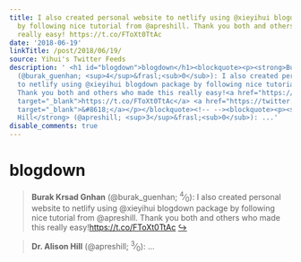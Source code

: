 ```yaml
---
title: I also created personal website to netlify using @xieyihui blogdown package
  by following nice tutorial from @apreshill. Thank you both and others who made this
  really easy! https://t.co/FToXt0TtAc
date: '2018-06-19'
linkTitle: /post/2018/06/19/
source: Yihui's Twitter Feeds
description: ' <h1 id="blogdown">blogdown</h1><blockquote><p><strong>Burak Krsad Gnhan</strong>
  (@burak_guenhan; <sup>4</sup>&frasl;<sub>0</sub>): I also created personal website
  to netlify using @xieyihui blogdown package by following nice tutorial from @apreshill.
  Thank you both and others who made this really easy!<a href="https://t.co/FToXt0TtAc"
  target="_blank">https://t.co/FToXt0TtAc</a> <a href="https://twitter.com/xieyihui/status/1008809305699766273"
  target="_blank">&#8618;</a></p></blockquote><!-- --><blockquote><p><strong>Dr. Alison
  Hill</strong> (@apreshill; <sup>3</sup>&frasl;<sub>0</sub>): ...'
disable_comments: true
---
```

 <h1 id="blogdown">blogdown</h1><blockquote><p><strong>Burak Krsad Gnhan</strong> (@burak_guenhan; <sup>4</sup>&frasl;<sub>0</sub>): I also created personal website to netlify using @xieyihui blogdown package by following nice tutorial from @apreshill. Thank you both and others who made this really easy!<a href="https://t.co/FToXt0TtAc" target="_blank">https://t.co/FToXt0TtAc</a> <a href="https://twitter.com/xieyihui/status/1008809305699766273" target="_blank">&#8618;</a></p></blockquote><!-- --><blockquote><p><strong>Dr. Alison Hill</strong> (@apreshill; <sup>3</sup>&frasl;<sub>0</sub>): ...